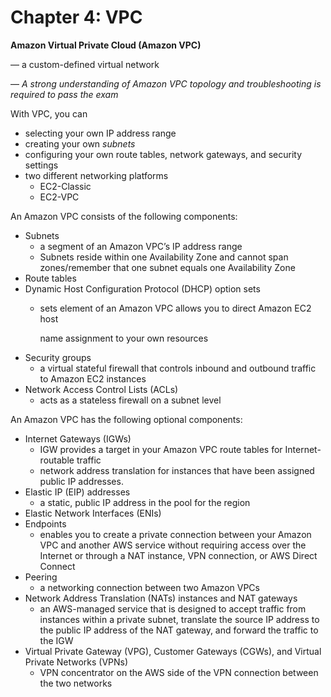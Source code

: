 # Chapter 4: VPC

**Amazon Virtual Private Cloud \(Amazon VPC\)**

— a custom-defined virtual network

— _A strong understanding of Amazon VPC topology and troubleshooting is required to pass the exam_

With VPC, you can

* selecting your own IP address range
* creating your own _subnets_
* configuring your own route tables, network gateways, and security settings
* two different networking platforms
  * EC2-Classic 
  * EC2-VPC

An Amazon VPC consists of the following components:

* Subnets
  * a segment of an Amazon VPC’s IP address range
  * Subnets reside within one Availability Zone and cannot span zones/remember that one subnet equals one Availability Zone
* Route tables
* Dynamic Host Configuration Protocol \(DHCP\) option sets
  * sets element of an Amazon VPC allows you to direct Amazon EC2 host

    name assignment to your own resources
* Security groups
  * a virtual stateful firewall that controls inbound and outbound traffic to Amazon EC2 instances
* Network Access Control Lists \(ACLs\)
  * acts as a stateless firewall on a subnet level

An Amazon VPC has the following optional components:

* Internet Gateways \(IGWs\)
  * IGW provides a target in your Amazon VPC route tables for Internet-routable traffic
  * network address translation for instances that have been assigned public IP addresses.
* Elastic IP \(EIP\) addresses
  * a static, public IP address in the pool for the region
* Elastic Network Interfaces \(ENIs\)
* Endpoints
  * enables you to create a private connection between your Amazon VPC and another AWS service without requiring access over the Internet or through a NAT instance, VPN connection, or AWS Direct Connect
* Peering
  * a networking connection between two Amazon VPCs
* Network Address Translation \(NATs\) instances and NAT gateways
  * an AWS-managed service that is designed to accept traffic from instances within a private subnet, translate the source IP address to the public IP address of the NAT gateway, and forward the traffic to the IGW
* Virtual Private Gateway \(VPG\), Customer Gateways \(CGWs\), and Virtual Private Networks \(VPNs\)
  * VPN concentrator on the AWS side of the VPN connection between the two networks

